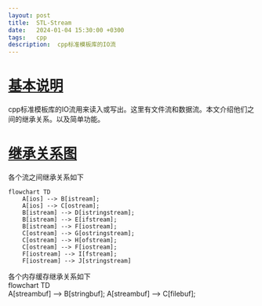```yaml
---
layout: post
title:  STL-Stream
date:   2024-01-04 15:30:00 +0300
tags:   cpp
description:  cpp标准模板库的IO流
---
```


# [基本说明](#基本说明)

cpp标准模板库的IO流用来读入或写出。这里有文件流和数据流。本文介绍他们之间的继承关系。以及简单功能。

# [继承关系图](#继承关系图)

各个流之间继承关系如下
```mermaid
flowchart TD  
    A[ios] --> B[istream];
    A[ios] --> C[ostream];
    B[istream] --> D[istringstream];
    B[istream] --> E[ifstream];
    B[istream] --> F[iostream];
    C[ostream] --> G[ostringstream];
    C[ostream] --> H[ofstream];
    C[ostream] --> F[iostream];
    F[iostream] --> I[fstream];
    F[iostream] --> J[stringstream]
```
各个内存缓存继承关系如下   
<span class="mermaid">
flowchart TD  
    A[streambuf] --> B[stringbuf];
    A[streambuf] --> C[filebuf];
</span>
<script src="https://cdn.jsdelivr.net/npm/mermaid@10.6.1/dist/mermaid.min.js"></script>


